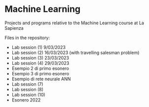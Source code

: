 # Machine Learning
Projects and programs relative to the Machine Learning course at La Sapienza

Files in the repository:
 - Lab session (1) 9/03/2023
 - Lab session (2) 16/03/2023 (with travelling salesman problem)
 - Lab session (3) 23/03/2023
 - Lab session (4) 29/03/2023
 - Esempio 2 di primo esonero
 - Esempio 3 di primo esonero
 - Esempio di rete neurale ANN
 - Lab session (7)
 - Lab session (8)
 - Lab session (10)
 - Esonero 2022

